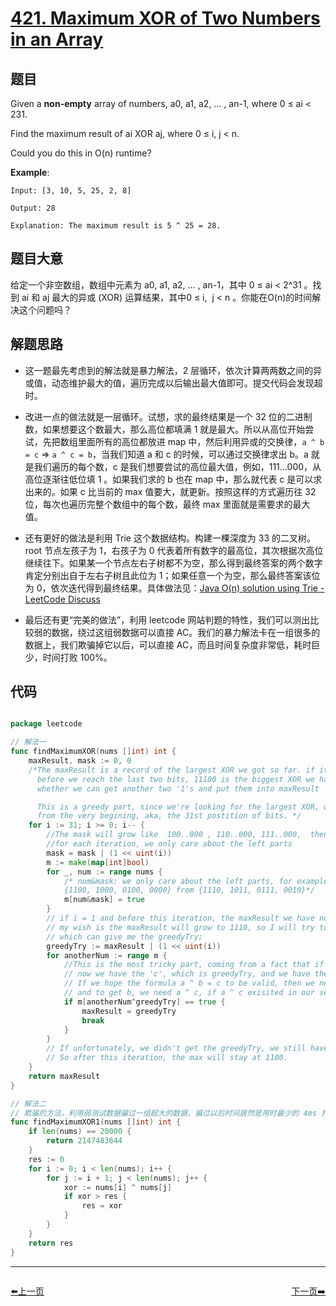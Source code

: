 # [421. Maximum XOR of Two Numbers in an Array](https://leetcode.com/problems/maximum-xor-of-two-numbers-in-an-array/)


## 题目

Given a **non-empty** array of numbers, a0, a1, a2, … , an-1, where 0 ≤ ai < 231.

Find the maximum result of ai XOR aj, where 0 ≤ i, j < n.

Could you do this in O(n) runtime?

**Example**:

    Input: [3, 10, 5, 25, 2, 8]
    
    Output: 28
    
    Explanation: The maximum result is 5 ^ 25 = 28.


## 题目大意

给定一个非空数组，数组中元素为 a0, a1, a2, … , an-1，其中 0 ≤ ai < 2^31 。找到 ai 和 aj 最大的异或 (XOR) 运算结果，其中0 ≤ i,  j < n 。你能在O(n)的时间解决这个问题吗？


## 解题思路


- 这一题最先考虑到的解法就是暴力解法，2 层循环，依次计算两两数之间的异或值，动态维护最大的值，遍历完成以后输出最大值即可。提交代码会发现超时。
- 改进一点的做法就是一层循环。试想，求的最终结果是一个 32 位的二进制数，如果想要这个数最大，那么高位都填满 1 就是最大。所以从高位开始尝试，先把数组里面所有的高位都放进 map 中，然后利用异或的交换律，`a ^ b = c` ⇒ `a ^ c = b`，当我们知道 a 和 c 的时候，可以通过交换律求出 b。a 就是我们遍历的每个数，c 是我们想要尝试的高位最大值，例如，111…000，从高位逐渐往低位填 1 。如果我们求的 b 也在 map 中，那么就代表 c 是可以求出来的。如果 c 比当前的 max 值要大，就更新。按照这样的方式遍历往 32 位，每次也遍历完整个数组中的每个数，最终 max 里面就是需要求的最大值。
- 还有更好的做法是利用 Trie 这个数据结构。构建一棵深度为 33 的二叉树。root 节点左孩子为 1，右孩子为 0 代表着所有数字的最高位，其次根据次高位继续往下。如果某一个节点左右子树都不为空，那么得到最终答案的两个数字肯定分别出自于左右子树且此位为 1；如果任意一个为空，那么最终答案该位为 0，依次迭代得到最终结果。具体做法见：[Java O(n) solution using Trie - LeetCode Discuss](https://discuss.leetcode.com/topic/63207/java-o-n-solution-using-trie)

- 最后还有更“完美的做法”，利用 leetcode 网站判题的特性，我们可以测出比较弱的数据，绕过这组弱数据可以直接 AC。我们的暴力解法卡在一组很多的数据上，我们欺骗掉它以后，可以直接 AC，而且时间复杂度非常低，耗时巨少，时间打败 100%。


## 代码

```go

package leetcode

// 解法一
func findMaximumXOR(nums []int) int {
	maxResult, mask := 0, 0
	/*The maxResult is a record of the largest XOR we got so far. if it's 11100 at i = 2, it means
	  before we reach the last two bits, 11100 is the biggest XOR we have, and we're going to explore
	  whether we can get another two '1's and put them into maxResult

	  This is a greedy part, since we're looking for the largest XOR, we start
	  from the very begining, aka, the 31st postition of bits. */
	for i := 31; i >= 0; i-- {
		//The mask will grow like  100..000 , 110..000, 111..000,  then 1111...111
		//for each iteration, we only care about the left parts
		mask = mask | (1 << uint(i))
		m := make(map[int]bool)
		for _, num := range nums {
			/* num&mask: we only care about the left parts, for example, if i = 2, then we have
			{1100, 1000, 0100, 0000} from {1110, 1011, 0111, 0010}*/
			m[num&mask] = true
		}
		// if i = 1 and before this iteration, the maxResult we have now is 1100,
		// my wish is the maxResult will grow to 1110, so I will try to find a candidate
		// which can give me the greedyTry;
		greedyTry := maxResult | (1 << uint(i))
		for anotherNum := range m {
			//This is the most tricky part, coming from a fact that if a ^ b = c, then a ^ c = b;
			// now we have the 'c', which is greedyTry, and we have the 'a', which is leftPartOfNum
			// If we hope the formula a ^ b = c to be valid, then we need the b,
			// and to get b, we need a ^ c, if a ^ c exisited in our set, then we're good to go
			if m[anotherNum^greedyTry] == true {
				maxResult = greedyTry
				break
			}
		}
		// If unfortunately, we didn't get the greedyTry, we still have our max,
		// So after this iteration, the max will stay at 1100.
	}
	return maxResult
}

// 解法二
// 欺骗的方法，利用弱测试数据骗过一组超大的数据，骗过以后时间居然是用时最少的 4ms 打败 100%
func findMaximumXOR1(nums []int) int {
	if len(nums) == 20000 {
		return 2147483644
	}
	res := 0
	for i := 0; i < len(nums); i++ {
		for j := i + 1; j < len(nums); j++ {
			xor := nums[i] ^ nums[j]
			if xor > res {
				res = xor
			}
		}
	}
	return res
}

```


----------------------------------------------
<div style="display: flex;justify-content: space-between;align-items: center;">
<p><a href="https://books.halfrost.com/leetcode/ChapterFour/0416.Partition-Equal-Subset-Sum/">⬅️上一页</a></p>
<p><a href="https://books.halfrost.com/leetcode/ChapterFour/0424.Longest-Repeating-Character-Replacement/">下一页➡️</a></p>
</div>
